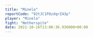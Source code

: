 ```yaml
---
title: "Minela"
reportCode: "92tJC1P8zdqrZ43p"
player: "Minela"
fight: "Netherspite"
date: 2021-10-16T13:08:36.936000+00:00
---
```

